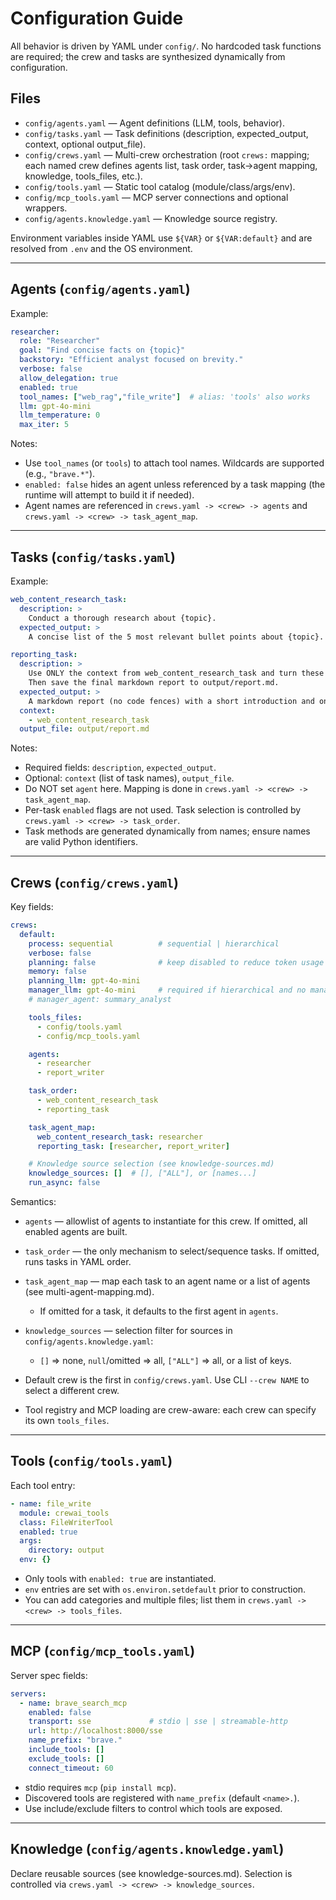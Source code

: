 # Configuration Guide

All behavior is driven by YAML under `config/`. No hardcoded task functions are required; the crew and tasks are synthesized dynamically from configuration.

## Files

- `config/agents.yaml` — Agent definitions (LLM, tools, behavior).
- `config/tasks.yaml` — Task definitions (description, expected_output, context, optional output_file).
- `config/crews.yaml` — Multi-crew orchestration (root `crews:` mapping; each named crew defines agents list, task order, task→agent mapping, knowledge, tools_files, etc.).
- `config/tools.yaml` — Static tool catalog (module/class/args/env).
- `config/mcp_tools.yaml` — MCP server connections and optional wrappers.
- `config/agents.knowledge.yaml` — Knowledge source registry.

Environment variables inside YAML use `${VAR}` or `${VAR:default}` and are resolved from `.env` and the OS environment.

---

## Agents (`config/agents.yaml`)

Example:

```yaml
researcher:
  role: "Researcher"
  goal: "Find concise facts on {topic}"
  backstory: "Efficient analyst focused on brevity."
  verbose: false
  allow_delegation: true
  enabled: true
  tool_names: ["web_rag","file_write"]  # alias: 'tools' also works
  llm: gpt-4o-mini
  llm_temperature: 0
  max_iter: 5
```

Notes:

- Use `tool_names` (or `tools`) to attach tool names. Wildcards are supported (e.g., `"brave.*"`).
- `enabled: false` hides an agent unless referenced by a task mapping (the runtime will attempt to build it if needed).
- Agent names are referenced in `crews.yaml -> <crew> -> agents` and `crews.yaml -> <crew> -> task_agent_map`.

---

## Tasks (`config/tasks.yaml`)

Example:

```yaml
web_content_research_task:
  description: >
    Conduct a thorough research about {topic}.
  expected_output: >
    A concise list of the 5 most relevant bullet points about {topic}.

reporting_task:
  description: >
    Use ONLY the context from web_content_research_task and turn these into a brief, clear section as bullet points.
    Then save the final markdown report to output/report.md.
  expected_output: >
    A markdown report (no code fences) with a short introduction and one section per bullet point.
  context:
    - web_content_research_task
  output_file: output/report.md
```

Notes:

- Required fields: `description`, `expected_output`.
- Optional: `context` (list of task names), `output_file`.
- Do NOT set `agent` here. Mapping is done in `crews.yaml -> <crew> -> task_agent_map`.
- Per-task `enabled` flags are not used. Task selection is controlled by `crews.yaml -> <crew> -> task_order`.
- Task methods are generated dynamically from names; ensure names are valid Python identifiers.

---

## Crews (`config/crews.yaml`)

Key fields:

```yaml
crews:
  default:
    process: sequential          # sequential | hierarchical
    verbose: false
    planning: false              # keep disabled to reduce token usage (default here)
    memory: false
    planning_llm: gpt-4o-mini
    manager_llm: gpt-4o-mini     # required if hierarchical and no manager_agent
    # manager_agent: summary_analyst

    tools_files:
      - config/tools.yaml
      - config/mcp_tools.yaml

    agents:
      - researcher
      - report_writer

    task_order:
      - web_content_research_task
      - reporting_task

    task_agent_map:
      web_content_research_task: researcher
      reporting_task: [researcher, report_writer]

    # Knowledge source selection (see knowledge-sources.md)
    knowledge_sources: []  # [], ["ALL"], or [names...]
    run_async: false
```

Semantics:

- `agents` — allowlist of agents to instantiate for this crew. If omitted, all enabled agents are built.
- `task_order` — the only mechanism to select/sequence tasks. If omitted, runs tasks in YAML order.
- `task_agent_map` — map each task to an agent name or a list of agents (see multi-agent-mapping.md).
  - If omitted for a task, it defaults to the first agent in `agents`.
- `knowledge_sources` — selection filter for sources in `config/agents.knowledge.yaml`:
  - `[]` => none, `null`/omitted => all, `["ALL"]` => all, or a list of keys.

- Default crew is the first in `config/crews.yaml`. Use CLI `--crew NAME` to select a different crew.
- Tool registry and MCP loading are crew-aware: each crew can specify its own `tools_files`.

---

## Tools (`config/tools.yaml`)

Each tool entry:

```yaml
- name: file_write
  module: crewai_tools
  class: FileWriterTool
  enabled: true
  args:
    directory: output
  env: {}
```

- Only tools with `enabled: true` are instantiated.
- `env` entries are set with `os.environ.setdefault` prior to construction.
- You can add categories and multiple files; list them in `crews.yaml -> <crew> -> tools_files`.

---

## MCP (`config/mcp_tools.yaml`)

Server spec fields:

```yaml
servers:
  - name: brave_search_mcp
    enabled: false
    transport: sse             # stdio | sse | streamable-http
    url: http://localhost:8000/sse
    name_prefix: "brave."
    include_tools: []
    exclude_tools: []
    connect_timeout: 60
```

- stdio requires `mcp` (`pip install mcp`).
- Discovered tools are registered with `name_prefix` (default `<name>.`).
- Use include/exclude filters to control which tools are exposed.

---

## Knowledge (`config/agents.knowledge.yaml`)

Declare reusable sources (see knowledge-sources.md). Selection is controlled via `crews.yaml -> <crew> -> knowledge_sources`.

